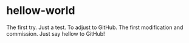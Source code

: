 # hellow-world
The first try. Just a test. To adjust to GitHub.
The first modification and commission. Just say hellow to GitHub! 

